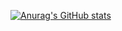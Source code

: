 [![Anurag's GitHub stats](https://github-readme-stats.vercel.app/api?username=billmi)](https://github.com/anuraghazra/github-readme-stats&show_icons=true&theme=radical)
